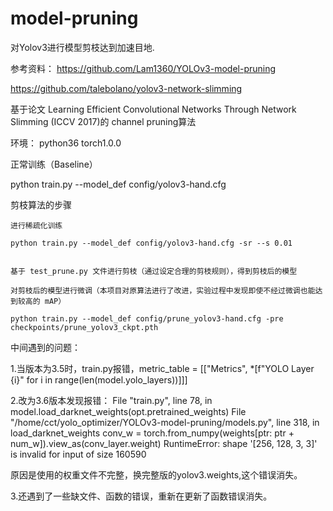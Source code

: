# model-pruning
对Yolov3进行模型剪枝达到加速目地.

参考资料：
https://github.com/Lam1360/YOLOv3-model-pruning

https://github.com/talebolano/yolov3-network-slimming


基于论文 Learning Efficient Convolutional Networks Through Network Slimming (ICCV 2017)的 channel pruning算法

环境：
python36  torch1.0.0



正常训练（Baseline）

python train.py --model_def config/yolov3-hand.cfg


剪枝算法的步骤

    进行稀疏化训练

    python train.py --model_def config/yolov3-hand.cfg -sr --s 0.01


    基于 test_prune.py 文件进行剪枝（通过设定合理的剪枝规则），得到剪枝后的模型

    对剪枝后的模型进行微调（本项目对原算法进行了改进，实验过程中发现即使不经过微调也能达到较高的 mAP）

    python train.py --model_def config/prune_yolov3-hand.cfg -pre checkpoints/prune_yolov3_ckpt.pth


中间遇到的问题：

1.当版本为3.5时，train.py报错，metric_table = [["Metrics", *[f"YOLO Layer {i}" for i in range(len(model.yolo_layers))]]]

2.改为3.6版本发现报错：
  File "train.py", line 78, in <module>
    model.load_darknet_weights(opt.pretrained_weights)
  File "/home/cct/yolo_optimizer/YOLOv3-model-pruning/models.py", line 318, in load_darknet_weights
    conv_w = torch.from_numpy(weights[ptr: ptr + num_w]).view_as(conv_layer.weight)
RuntimeError: shape '[256, 128, 3, 3]' is invalid for input of size 160590

原因是使用的权重文件不完整，换完整版的yolov3.weights,这个错误消失。

3.还遇到了一些缺文件、函数的错误，重新在更新了函数错误消失。


